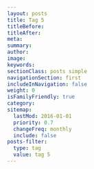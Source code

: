 ```yaml
---
layout: posts
title: Tag 5
titleBefore:
titleAfter:
meta:
summary:
author:
image:
keywords:
sectionClass: posts simple
navigationSection: first
includeInNavigation: false
weight: 0
isFamilyFriendly: true
category:
sitemap:
  lastMod: 2016-01-01
  priority: 0.7
  changeFreq: monthly
  include: false
posts-filter:
  type: tag
  value: tag 5
---
```

